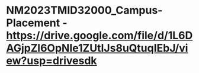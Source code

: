 # NM2023TMID32000_Campus-Placement - https://drive.google.com/file/d/1L6DAGjpZl6OpNIe1ZUtIJs8uQtuqIEbJ/view?usp=drivesdk
